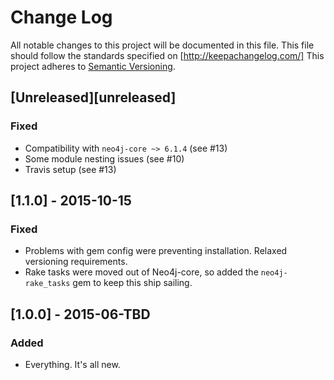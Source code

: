 # Change Log
All notable changes to this project will be documented in this file.
This file should follow the standards specified on [http://keepachangelog.com/]
This project adheres to [Semantic Versioning](http://semver.org/).

## [Unreleased][unreleased]

### Fixed

- Compatibility with `neo4j-core ~> 6.1.4` (see #13)
- Some module nesting issues (see #10)
- Travis setup (see #13)

## [1.1.0] - 2015-10-15

### Fixed

- Problems with gem config were preventing installation. Relaxed versioning requirements.
- Rake tasks were moved out of Neo4j-core, so added the `neo4j-rake_tasks` gem to keep this ship sailing.

## [1.0.0] - 2015-06-TBD

### Added
- Everything. It's all new.
